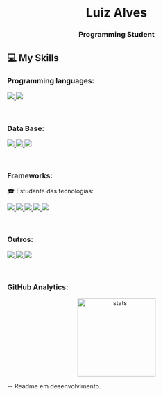 <h1 align="center">Luiz Alves</h1>

<h3 align="center">Programming Student


## :computer: My Skills


### Programming languages:  

<p>
  <a href='#'>
      <img src="https://skillicons.dev/icons?i=js"/>
  </a>
  <a href='https://php.net/'>
      <img src="https://skillicons.dev/icons?i=php"/>
  </a>
</p>
<br>

### Data Base: 

<p>
  <a href='https://mysql.com/'>
      <img src="https://skillicons.dev/icons?i=mysql"/>
  </a>
  <a href='https://mongodb.com/'>
      <img src="https://skillicons.dev/icons?i=mongodb"/>
  </a>
   <a href='https://postgresql.org/'>
      <img src="https://skillicons.dev/icons?i=postgres"/>
  </a>
</p>
<br>

### Frameworks: 
🎓 Estudante das tecnologias:
<p>
  <a href='https://reactjs.org/'>
      <img src="https://skillicons.dev/icons?i=react"/>
  </a>
  <a href='https://vuejs.org/'>
      <img src="https://skillicons.dev/icons?i=vue"/>
  </a>
  <a href='https://laravel.com/'>
      <img src="https://skillicons.dev/icons?i=laravel"/>
  </a>
  <a href='https://nodejs.org/'>
      <img src="https://skillicons.dev/icons?i=nodejs"/>
  </a>
  <a href='https://jquery.com/'>
      <img src="https://skillicons.dev/icons?i=jquery"/>
  </a>
</p>
<br>

### Outros: 

<p>
  <a href='https://git-scm.com/'>
      <img src="https://skillicons.dev/icons?i=git"/>
  </a>
  <a href='https://code.visualstudio.com//'>
      <img src="https://skillicons.dev/icons?i=vscode"/>
  </a>
  <a href='https://postman.com/'>
      <img src="https://skillicons.dev/icons?i=postman"/>
  </a>
</p>
<br>

 ### GitHub Analytics: 

<div align="center">
  <img height='180em' src="https://github-readme-stats.vercel.app/api?username=LuizAlves01&show_icons=true=anuraghazra&show_icons=true&theme=aura" alt="stats"/>
 </div>

<p>-- Readme em desenvolvimento.
